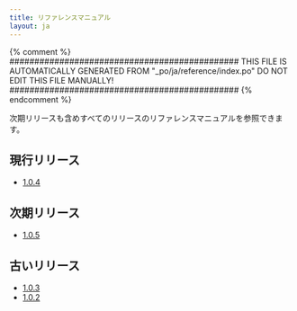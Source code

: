 ```yaml
---
title: リファレンスマニュアル
layout: ja
---
```


{% comment %}
##############################################
  THIS FILE IS AUTOMATICALLY GENERATED FROM
  "_po/ja/reference/index.po"
  DO NOT EDIT THIS FILE MANUALLY!
##############################################
{% endcomment %}


次期リリースも含めすべてのリリースのリファレンスマニュアルを参照できます。

## 現行リリース

* [1.0.4](1.0.4/)

## 次期リリース

* [1.0.5](1.0.5/)

## 古いリリース

* [1.0.3](1.0.3/)
* [1.0.2](1.0.2/)
